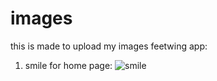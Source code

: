 # images

this is made to upload my images 
feetwing app:
1. smile for home page:
 ![smile](https://user-images.githubusercontent.com/75481411/124345834-e547ea80-dbf8-11eb-9c6e-560051650dbf.jpeg)
